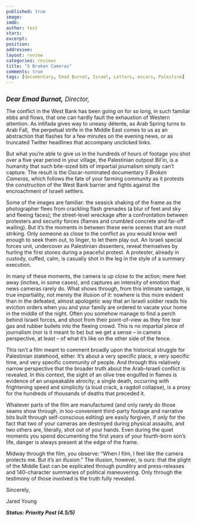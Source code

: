 ```yaml
---
published: true
image: 
imdb: 
author: test 
stars: 
excerpt: 
position: 
addressee: 
layout: review
categories: reviews
title: "5 Broken Cameras"
comments: true
tags: [documentary, Emad Burnat, Israel, Letters, oscars, Palestine]
---
```

<div><p><span class="full-image-block ssNonEditable"><span><a href="/letters/2013/2/21/5-broken-cameras.html"><img src="http://static.squarespace.com/static/5005f6bcc4aa41161b33e89e/5329cf1fe4b07c068ebf74de/5329cf1fe4b07c068ebf77c9/1361458893737/5-broken-cameras.jpg" alt="" /></a></span></span></p>
<p><span style="font-size:120%;"><em><strong>Dear Emad Burnat,</strong> Director,&nbsp;</em></span></p>
<p>The conflict in the West Bank has been going on for so long, in such familiar ebbs and flows, that one can hardly fault the exhaustion of Western attention. As intifada gives way to uneasy d&eacute;tente, as Arab Spring turns to Arab Fall,&nbsp; the perpetual strife in the Middle East comes to us as an abstraction that flashes for a few minutes on the evening news, or as truncated Twitter headlines that accompany unclicked links.&nbsp;</p>
<p>But what you&rsquo;re able to give us in the hundreds of hours of footage you shot over a five year period in your village, the Palestinian outpost Bil&rsquo;in, is a humanity that such bite-sized bits of impartial journalism simply can&rsquo;t capture. The result is the Oscar-nominated documentary <em>5 Broken Cameras</em>, which follows the fate of your farming community as it protests the construction of the West Bank barrier and fights against the encroachment of Israeli settlers.&nbsp;</p>
<p>Some of the images are familiar: the seasick shaking of the frame as the photographer flees from crackling flash grenades (a blur of feet and sky and fleeing faces); the street-level wreckage after a confrontation between protesters and security forces (flames and crumbled concrete and far-off wailing). But it&rsquo;s the moments in between these eerie scenes that are most striking. Only someone as close to the conflict as you would know well enough to seek them out, to linger, to let them play out. An Israeli special forces unit, undercover as Palestinian dissenters, reveal themselves by hurling the first stones during a peaceful protest. A protester, already in custody, cuffed, calm, is casually shot in the leg in the style of a summary execution.&nbsp;</p>
<p>In many of these moments, the camera is up close to the action; mere feet away (inches, in some cases), and captures an intensity of emotion that news cameras rarely do. What shows through, from this intimate vantage, is true impartiality, not merely the illusion of it: nowhere is this more evident than in the defeated, almost apologetic way that an Israeli soldier reads his eviction orders when you and your family are ordered to vacate your home in the middle of the night. Often you somehow manage to find a perch behind Israeli forces, and shoot from their point-of-view as they fire tear gas and rubber bullets into the fleeing crowd. This is no impartial piece of journalism (nor is it meant to be) but we get a sense &ndash; in camera perspective, at least &ndash; of what it&rsquo;s like on the other side of the fence.&nbsp;</p>
<p>This isn&rsquo;t a film meant to comment broadly upon the historical struggle for Palestinian statehood, either. It&rsquo;s about a very specific place, a very specific time, and very specific community of people. And through this relatively narrow perspective that the broader truth about the Arab-Israeli conflict is revealed. In this context, the sight of an olive tree engulfed in flames is evidence of an unspeakable atrocity; a single death, occurring with frightening speed and simplicity (a loud crack, a ragdoll collapse), is a proxy for the hundreds of thousands of deaths that preceded it.&nbsp;</p>
<p>Whatever parts of the film are manufactured (and only rarely do those seams show through, in too-convenient third-party footage and narrative bits built through self-conscious editing) are easily forgiven, if only for the fact that two of your cameras are destroyed during physical assaults, and two others are, literally, shot out of your hands. Even during the quiet moments you spend documenting the first years of your fourth-born son&rsquo;s life, danger is always present at the edge of the frame.</p>
<p>Midway through the film, you observe: &ldquo;When I film, I feel like the camera protects me. But it&rsquo;s an illusion.&rdquo; The illusion, however, is ours: that the plight of the Middle East can be explicated through punditry and press-releases and 140-character summaries of political maneuvering. Only through the testimony of those involved is the truth fully revealed.</p>
<p>Sincerely,&nbsp;</p>
<p>Jared Young</p>
<p><strong><em>Status: Priority Post (4.5/5)</em></strong></p></div>
